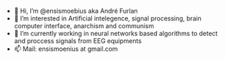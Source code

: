 - 👋 Hi, I’m @ensismoebius aka André Furlan
- 👀 I’m interested in Artificial intelegence, signal processing, brain computer interface, anarchism and communism
- 🌱 I’m currently working in neural networks based algorithms to detect and proccess signals from EEG equipments
- 📫 Mail: ensismoenius at gmail.com

<!---
ensismoebius/ensismoebius is a ✨ special ✨ repository because its `README.md` (this file) appears on your GitHub profile.
You can click the Preview link to take a look at your changes.
--->
